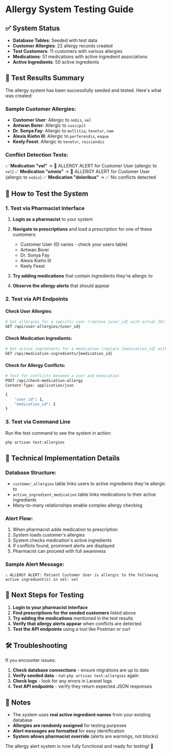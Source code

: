 # Allergy System Testing Guide

## ✅ System Status
- **Database Tables**: Seeded with test data
- **Customer Allergies**: 22 allergy records created
- **Test Customers**: 11 customers with various allergies
- **Medications**: 51 medications with active ingredient associations
- **Active Ingredients**: 50 active ingredients

## 🧪 Test Results Summary

The allergy system has been successfully seeded and tested. Here's what was created:

### Sample Customer Allergies:
- **Customer User**: Allergic to `nobis`, `vel`
- **Antwan Borer**: Allergic to `suscipit`
- **Dr. Sonya Fay**: Allergic to `mollitia`, `tenetur`, `nam`
- **Alexis Kiehn III**: Allergic to `perferendis`, `eaque`
- **Keely Feest**: Allergic to `tenetur`, `reiciendis`

### Conflict Detection Tests:
✅ **Medication "vel"** → 🚨 ALLERGY ALERT for Customer User (allergic to `vel`)
✅ **Medication "omnis"** → 🚨 ALLERGY ALERT for Customer User (allergic to `nobis`)
✅ **Medication "doloribus"** → ✅ No conflicts detected

## 🎯 How to Test the System

### 1. Test via Pharmacist Interface
1. **Login as a pharmacist** to your system
2. **Navigate to prescriptions** and load a prescription for one of these customers:
   - Customer User (ID varies - check your users table)
   - Antwan Borer
   - Dr. Sonya Fay
   - Alexis Kiehn III
   - Keely Feest

3. **Try adding medications** that contain ingredients they're allergic to
4. **Observe the allergy alerts** that should appear

### 2. Test via API Endpoints

#### Check User Allergies:
```bash
# Get allergies for a specific user (replace {user_id} with actual ID)
GET /api/user-allergies/{user_id}
```

#### Check Medication Ingredients:
```bash
# Get active ingredients for a medication (replace {medication_id} with actual ID)
GET /api/medication-ingredients/{medication_id}
```

#### Check for Allergy Conflicts:
```bash
# Test for conflicts between a user and medication
POST /api/check-medication-allergy
Content-Type: application/json

{
    "user_id": 1,
    "medication_id": 2
}
```

### 3. Test via Command Line
Run the test command to see the system in action:
```bash
php artisan test:allergies
```

## 🔧 Technical Implementation Details

### Database Structure:
- `customer_allergies` table links users to active ingredients they're allergic to
- `active_ingredient_medication` table links medications to their active ingredients
- Many-to-many relationships enable complex allergy checking

### Alert Flow:
1. When pharmacist adds medication to prescription
2. System loads customer's allergies
3. System checks medication's active ingredients
4. If conflicts found, prominent alerts are displayed
5. Pharmacist can proceed with full awareness

### Sample Alert Message:
```
⚠️ ALLERGY ALERT: Patient Customer User is allergic to the following 
active ingredient(s) in vel: vel
```

## 🚀 Next Steps for Testing

1. **Login to your pharmacist interface**
2. **Find prescriptions for the seeded customers** listed above
3. **Try adding the medications** mentioned in the test results
4. **Verify that allergy alerts appear** when conflicts are detected
5. **Test the API endpoints** using a tool like Postman or curl

## 🛠️ Troubleshooting

If you encounter issues:

1. **Check database connections** - ensure migrations are up to date
2. **Verify seeded data** - run `php artisan test:allergies` again
3. **Check logs** - look for any errors in Laravel logs
4. **Test API endpoints** - verify they return expected JSON responses

## 📝 Notes

- The system uses **real active ingredient names** from your existing database
- **Allergies are randomly assigned** for testing purposes
- **Alert messages are formatted** for easy identification
- **System allows pharmacist override** (alerts are warnings, not blocks)

The allergy alert system is now fully functional and ready for testing! 🎉
